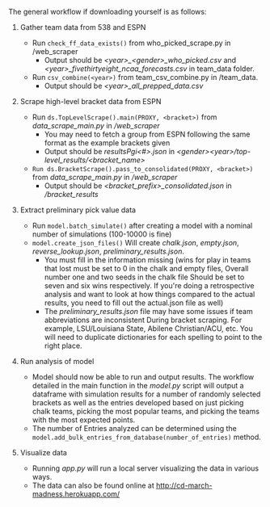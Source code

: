 The general workflow if downloading yourself is as follows:

1. Gather team data from 538 and ESPN 
   * Run `check_ff_data_exists()` from who_picked_scrape.py in /web_scraper 
     * Output should be *\<year>_\<gender>_who_picked.csv* and *\<year>_fivethirtyeight_ncaa_forecasts.csv* in team_data folder.
   * Run `csv_combine(<year>)` from team_csv_combine.py in /team_data. 
     * Output should be *\<year>_all_prepped_data.csv*

2. Scrape high-level bracket data from ESPN  
   * Run `ds.TopLevelScrape().main(PROXY, <bracket>)` from *data_scrape_main.py* in */web_scraper*  
     * You may need to fetch a group from ESPN following the same format as the example brackets given  
     * Output should be *resultsPgi<#>.json* in *\<gender>\<year>/top-level_results/\<bracket_name>*
   * `Run ds.BracketScrape().pass_to_consolidated(PROXY, <bracket>)` from  *data_scrape_main.py* in */web_scraper*
     * Output should be *\<bracket_prefix>_consolidated.json* in */bracket_results*


3. Extract preliminary pick value data
   * Run `model.batch_simulate()` after creating a model with a nominal number of simulations (100-10000 is fine)
   * `model.create_json_files()` Will create *chalk.json*, *empty.json*, *reverse_lookup.json*, *preliminary_results.json*. 
     * You must fill in the information missing (wins for play in teams that lost must be set to 0 in the chalk and empty files, Overall number one and two seeds in the chalk file Should be set to seven and six wins respectively. If you're doing a retrospective analysis and want to look at how things compared to the actual results, you need to fill out the actual.json file as well)
     * The *preliminary_results.json* file may have some issues if team abbreviations are inconsistent During bracket scraping.  For example, LSU/Louisiana State, Abilene Christian/ACU, etc.  You will need to duplicate dictionaries for each spelling to point to the right place.


4. Run analysis of model
   * Model should now be able to run and output results.  The workflow detailed in the main function in the *model.py* script will output a dataframe with simulation results for a number of randomly selected brackets as well as the entries developed based on just picking chalk teams, picking the most popular teams, and picking the teams with the most expected points. 
   * The number of Entries analyzed can be determined using the `model.add_bulk_entries_from_database(number_of_entries)` method.


5. Visualize data
   * Running *app.py* will run a local server visualizing the data in various ways.  
   * The data can also be found online at http://cd-march-madness.herokuapp.com/